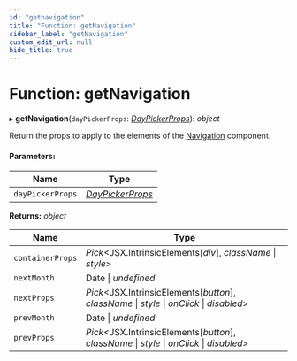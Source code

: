 ```yaml
---
id: "getnavigation"
title: "Function: getNavigation"
sidebar_label: "getNavigation"
custom_edit_url: null
hide_title: true
---
```


# Function: getNavigation

▸ **getNavigation**(`dayPickerProps`: [*DayPickerProps*](../interfaces/daypickerprops.md)): *object*

Return the props to apply to the elements of the [Navigation](navigation.md) component.

#### Parameters:

Name | Type |
------ | ------ |
`dayPickerProps` | [*DayPickerProps*](../interfaces/daypickerprops.md) |

**Returns:** *object*

Name | Type |
------ | ------ |
`containerProps` | *Pick*<JSX.IntrinsicElements[*div*], *className* \| *style*\> |
`nextMonth` | Date \| *undefined* |
`nextProps` | *Pick*<JSX.IntrinsicElements[*button*], *className* \| *style* \| *onClick* \| *disabled*\> |
`prevMonth` | Date \| *undefined* |
`prevProps` | *Pick*<JSX.IntrinsicElements[*button*], *className* \| *style* \| *onClick* \| *disabled*\> |
